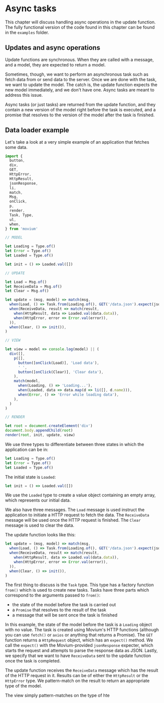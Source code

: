 # Async tasks

This chapter will discuss handling async operations in the update function. 
The fully functional version of the code found in this chapter can be found 
in the `examples` folder.

## Updates and async operations

Update functions are synchronous. When they are called with a message, and a 
model, they are expected to return a model.

Sometimes, though, we want to perform an asynchronous task such as fetch data
from or send data to the server. Once we are done with the task, we want to
update the model. The catch is, the update function expects the new model
immediately, and we don't have one. Async tasks are meant to address this issue.

Async tasks (or just tasks) are returned from the update function, and they 
contain a new version of the model right before the task is executed, and a 
promise that resolves to the version of the model after the task is finished.

## Data loader example

Let's take a look at a very simple example of an application that fetches 
some data.

```javascript
import {
  button,
  div,
  GET,
  HttpError,
  HttpResult,
  jsonResponse,
  li,
  match,
  Msg,
  onClick,
  p,
  render,
  Task, Type,
  ul,
  when,
} from 'movium'

// MODEL

let Loading = Type.of()
let Error = Type.of()
let Loaded = Type.of()

let init = () => Loaded.val([])

// UPDATE

let Load = Msg.of()
let ReceiveData = Msg.of()
let Clear = Msg.of()

let update = (msg, model) => match(msg,
  when(Load, () => Task.from(Loading.of(), GET('/data.json').expect(jsonResponse), ReceiveData)),
  when(ReceiveData, result => match(result,
    when(HttpResult, data => Loaded.val(data.data)),
    when(HttpError, error => Error.val(error)),
  )),
  when(Clear, () => init()),
)

// VIEW

let view = model => console.log(model) || (
  div([],
    p([],
      button([onClick(Load)], 'Load data'),
      ' ',
      button([onClick(Clear)], 'Clear data'),
    ),
    match(model,
      when(Loading, () => 'Loading...'),
      when(Loaded, data => data.map(d => li([], d.name))),
      when(Error, () => 'Error while loading data'),
    ),
  )
)

// RENDER

let root = document.createElement('div')
document.body.appendChild(root)
render(root, init, update, view)
```

We use three types to differentiate between three states in which the 
application can be in:

```javascript
let Loading = Type.of()
let Error = Type.of()
let Loaded = Type.of()
```

The initial state is `Loaded`:

```javascript
let init = () => Loaded.val([])
```

We use the `Loaded` type to create a value object containing an empty array, 
which represents our initial data.

We also have three messages. The `Load` message is used instruct the 
application to initiate a HTTP request to fetch the data. The `ReceiveData` 
message will be used once the HTTP request is finished. The `Clear` message 
is used to clear the data.

The update function looks like this:

```javascript
let update = (msg, model) => match(msg,
  when(Load, () => Task.from(Loading.of(), GET('/data.json').expect(jsonResponse), ReceiveData)),
  when(ReceiveData, result => match(result,
    when(HttpResult, data => Loaded.val(data.data)),
    when(HttpError, error => Error.val(error)),
  )),
  when(Clear, () => init()),
)
```

The first thing to discuss is the `Task` type. This type has a factory 
function `from()` which is used to create new tasks. Tasks have three parts 
which correspond to the arguments passed to `from()`:

- the state of the model before the task is carried out
- a `Promise` that resolves to the result of the task
- a message that will be sent once the task is finished

In this example, the state of the model before the task is a `Loading` 
object with no value. The task is created using Movium's HTTP functions 
(although you can use `fetch()` or `axios` or anything that returns a Promise).
The `GET` function returns a `HttpRequest` object, which has an `expect()` 
method. We call the `expect()` with the Movium-provided `jsonResponse` 
expecter, which starts the request and attempts to parse the response data 
as JSON. Lastly, we specify that we want to have `ReceiveData` sent to the 
update function once the task is completed.

The update function receives the `ReceiveData` message which has the result 
of the HTTP request in it. Results can be of either the `HttpResult` or 
the `HttpError` type. We pattern-match on the result to return an 
appropriate type of the model.

The view simply pattern-matches on the type of hte 
